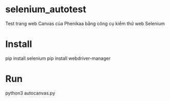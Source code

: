 # selenium_autotest

Test trang web Canvas của Phenikaa bằng công cụ kiểm thử web Selenium

# Install
pip install selenium
pip install webdriver-manager

# Run
python3 autocanvas.py
